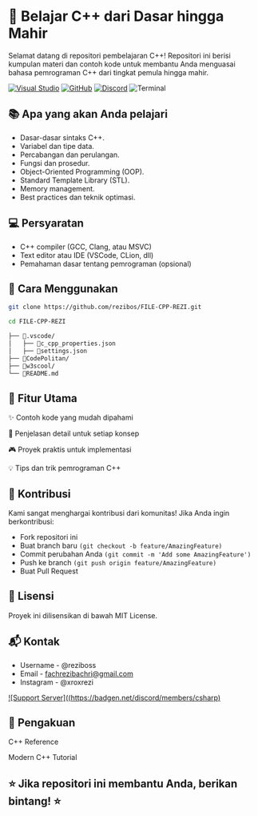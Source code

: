 # 🚀 Belajar C++ dari Dasar hingga Mahir
Selamat datang di repositori pembelajaran C++! Repositori ini berisi kumpulan materi dan contoh kode untuk membantu Anda menguasai bahasa pemrograman C++ dari tingkat pemula hingga mahir.

[![Visual Studio](https://badgen.net/badge/icon/visualstudio?icon=visualstudio&label)](https://visualstudio.microsoft.com) [![GitHub](https://badgen.net/badge/icon/github?icon=github&label)](https://github.com) [![Discord](https://badgen.net/badge/icon/discord?icon=discord&label)](https://https://discord.com/) ![Terminal](https://badgen.net/badge/icon/terminal?icon=terminal&label)

## 📚 Apa yang akan Anda pelajari
- Dasar-dasar sintaks C++.
- Variabel dan tipe data.
- Percabangan dan perulangan.
- Fungsi dan prosedur.
- Object-Oriented Programming (OOP).
- Standard Template Library (STL).
- Memory management.
- Best practices dan teknik optimasi.

## 💻 Persyaratan
- C++ compiler (GCC, Clang, atau MSVC)
- Text editor atau IDE (VSCode, CLion, dll)
- Pemahaman dasar tentang pemrograman (opsional)

## 🎯 Cara Menggunakan
```sh
git clone https://github.com/rezibos/FILE-CPP-REZI.git
```

```sh
cd FILE-CPP-REZI
```

```sh
├── 📂.vscode/
│   ├── 📄c_cpp_properties.json
│   ├── 📄settings.json
├── 📂CodePolitan/
├── 📂w3scool/
└── 📄README.md
```



## 🌟 Fitur Utama
✨ Contoh kode yang mudah dipahami

📝 Penjelasan detail untuk setiap konsep

🎮 Proyek praktis untuk implementasi

💡 Tips dan trik pemrograman C++

## 🤝 Kontribusi
Kami sangat menghargai kontribusi dari komunitas! Jika Anda ingin berkontribusi:

- Fork repositori ini
- Buat branch baru `(git checkout -b feature/AmazingFeature)`
- Commit perubahan Anda  `(git commit -m 'Add some AmazingFeature')`
- Push ke branch `(git push origin feature/AmazingFeature)`
- Buat Pull Request

## 📖 Lisensi
Proyek ini dilisensikan di bawah MIT License.

## 📬 Kontak
- Username - @reziboss
- Email - fachrezibachri@gmail.com
- Instagram - @xroxrezi

[![Support Server]((https://badgen.net/discord/members/csharp)](https://discord.gg/4bDyzhvc)

## 🙏 Pengakuan
C++ Reference

Modern C++ Tutorial

## ⭐️ Jika repositori ini membantu Anda, berikan bintang! ⭐️